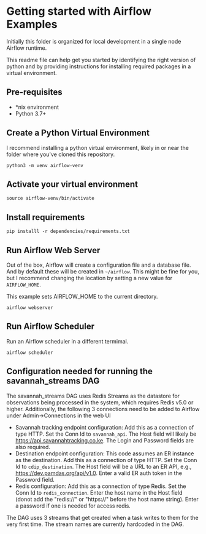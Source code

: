 # Getting started with Airflow Examples

Initially this folder is organized for local development in a single node Airflow runtime.

This readme file can help get you started by identifying the right version of python and
by providing instructions for installing required packages in a virtual environment.

## Pre-requisites

* *nix environment
* Python 3.7+

## Create a Python Virtual Environment

I recommend installing a python virtual environment, likely in or near the folder where you've cloned this repository.

```python3 -m venv airflow-venv```

## Activate your virtual environment

```source airflow-venv/bin/activate```

## Install requirements

```pip installl -r dependencies/requirements.txt```

## Run Airflow Web Server

Out of the box, Airflow will create a configuration file and a database file. And by default these will be
created in `~/airflow`. This might be fine for you, but I recommend changing the location by setting 
a new value for `AIRFLOW_HOME`.

This example sets AIRFLOW_HOME to the current directory.

```export AIRFLOW_HOME=$(pwd)
airflow webserver
```

## Run Airflow Scheduler

Run an Airflow scheduler in a different termimal.

```export AIRFLOW_HOME=$(pwd)
airflow scheduler
```

## Configuration needed for running the savannah_streams DAG
The savannah_streams DAG uses Redis Streams as the datastore for observations being processed in the system, which requires Redis v5.0 or higher. Additionally, the following 3 connections need to be added to Airflow under Admin->Connections in the web UI
* Savannah tracking endpoint configuration: Add this as a connection of type HTTP. Set the Conn Id to ```savannah_api```. The Host field will likely be https://api.savannahtracking.co.ke. The Login and Password fields are also required.
* Destination endpoint configuration: This code assumes an ER instance as the destination. Add this as a connection of type HTTP. Set the Conn Id to ```cdip_destination```. The Host field will be a URL to an ER API, e.g., https://dev.pamdas.org/api/v1.0. Enter a valid ER auth token in the Password field.
* Redis configuration: Add this as a connection of type Redis. Set the Conn Id to ```redis_connection```. Enter the host name in the Host field (donot add the "redis://" or "https://" before the host name string). Enter a password if one is needed for access redis. 

The DAG uses 3 streams that get created when a task writes to them for the very first time. The stream names are currently hardcoded in the DAG.
